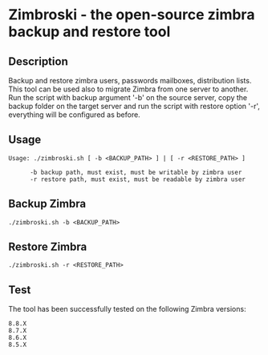 # Zimbroski - the open-source zimbra backup and restore tool

## Description
Backup and restore zimbra users, passwords mailboxes, distribution lists.
This tool can be used also to migrate Zimbra from one server to another.
Run the script with backup argument '-b' on the source server, copy the backup folder on the target server and run the script with restore option '-r', everything will be configured as before.

## Usage

```
Usage: ./zimbroski.sh [ -b <BACKUP_PATH> ] | [ -r <RESTORE_PATH> ]

      -b backup path, must exist, must be writable by zimbra user
      -r restore path, must exist, must be readable by zimbra user
```

## Backup Zimbra

`
./zimbroski.sh -b <BACKUP_PATH>
`
## Restore Zimbra

`
./zimbroski.sh -r <RESTORE_PATH>
`

## Test

The tool has been successfully tested on the following Zimbra versions:

```
8.8.X
8.7.X
8.6.X
8.5.X
```
